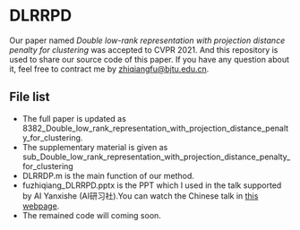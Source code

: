 # DLRRPD
Our paper named *Double low-rank representation with projection distance penalty for clustering* was accepted to CVPR 2021. And this repository is used to share our source code of this paper. If you have any question about it, feel free to contract me by zhiqiangfu@bjtu.edu.cn.
## File list
- The full paper is updated as 8382_Double_low_rank_representation_with_projection_distance_penalty_for_clustering.
- The supplementary material is given as sub_Double_low_rank_representation_with_projection_distance_penalty_for_clustering
- DLRRDP.m is the main function of our method.
- fuzhiqiang_DLRRPD.pptx is the PPT which I used in the talk supported by AI Yanxishe (AI研习社).You can watch the Chinese talk in [this webpage](https://live.yanxishe.com/room/926).
- The remained code will coming soon.
